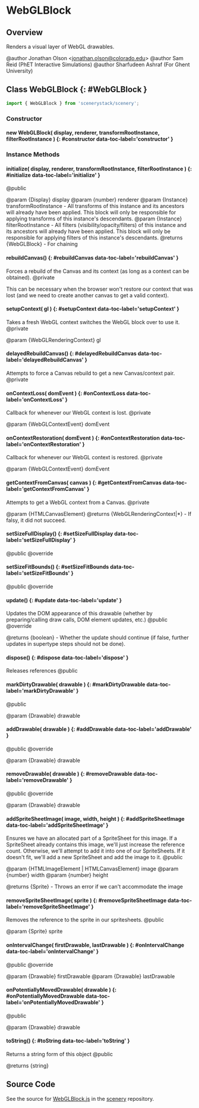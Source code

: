 # WebGLBlock

## Overview

Renders a visual layer of WebGL drawables.

@author Jonathan Olson &lt;jonathan.olson@colorado.edu&gt;
@author Sam Reid (PhET Interactive Simulations)
@author Sharfudeen Ashraf (For Ghent University)

## Class WebGLBlock {: #WebGLBlock }


```js
import { WebGLBlock } from 'scenerystack/scenery';
```
### Constructor

#### new WebGLBlock( display, renderer, transformRootInstance, filterRootInstance ) {: #constructor data-toc-label='constructor' }

### Instance Methods

#### initialize( display, renderer, transformRootInstance, filterRootInstance ) {: #initialize data-toc-label='initialize' }

@public

@param {Display} display
@param {number} renderer
@param {Instance} transformRootInstance - All transforms of this instance and its ancestors will already have been
                                          applied. This block will only be responsible for applying transforms of
                                          this instance's descendants.
@param {Instance} filterRootInstance - All filters (visibility/opacity/filters) of this instance and its ancestors
                                       will already have been applied. This block will only be responsible for
                                       applying filters of this instance's descendants.
@returns {WebGLBlock} - For chaining

#### rebuildCanvas() {: #rebuildCanvas data-toc-label='rebuildCanvas' }

Forces a rebuild of the Canvas and its context (as long as a context can be obtained).
@private

This can be necessary when the browser won't restore our context that was lost (and we need to create another
canvas to get a valid context).

#### setupContext( gl ) {: #setupContext data-toc-label='setupContext' }

Takes a fresh WebGL context switches the WebGL block over to use it.
@private

@param {WebGLRenderingContext} gl

#### delayedRebuildCanvas() {: #delayedRebuildCanvas data-toc-label='delayedRebuildCanvas' }

Attempts to force a Canvas rebuild to get a new Canvas/context pair.
@private

#### onContextLoss( domEvent ) {: #onContextLoss data-toc-label='onContextLoss' }

Callback for whenever our WebGL context is lost.
@private

@param {WebGLContextEvent} domEvent

#### onContextRestoration( domEvent ) {: #onContextRestoration data-toc-label='onContextRestoration' }

Callback for whenever our WebGL context is restored.
@private

@param {WebGLContextEvent} domEvent

#### getContextFromCanvas( canvas ) {: #getContextFromCanvas data-toc-label='getContextFromCanvas' }

Attempts to get a WebGL context from a Canvas.
@private

@param {HTMLCanvasElement}
@returns {WebGLRenderingContext|*} - If falsy, it did not succeed.

#### setSizeFullDisplay() {: #setSizeFullDisplay data-toc-label='setSizeFullDisplay' }

@public
@override

#### setSizeFitBounds() {: #setSizeFitBounds data-toc-label='setSizeFitBounds' }

@public
@override

#### update() {: #update data-toc-label='update' }

Updates the DOM appearance of this drawable (whether by preparing/calling draw calls, DOM element updates, etc.)
@public
@override

@returns {boolean} - Whether the update should continue (if false, further updates in supertype steps should not
                     be done).

#### dispose() {: #dispose data-toc-label='dispose' }

Releases references
@public

#### markDirtyDrawable( drawable ) {: #markDirtyDrawable data-toc-label='markDirtyDrawable' }

@public

@param {Drawable} drawable

#### addDrawable( drawable ) {: #addDrawable data-toc-label='addDrawable' }

@public
@override

@param {Drawable} drawable

#### removeDrawable( drawable ) {: #removeDrawable data-toc-label='removeDrawable' }

@public
@override

@param {Drawable} drawable

#### addSpriteSheetImage( image, width, height ) {: #addSpriteSheetImage data-toc-label='addSpriteSheetImage' }

Ensures we have an allocated part of a SpriteSheet for this image. If a SpriteSheet already contains this image,
we'll just increase the reference count. Otherwise, we'll attempt to add it into one of our SpriteSheets. If
it doesn't fit, we'll add a new SpriteSheet and add the image to it.
@public

@param {HTMLImageElement | HTMLCanvasElement} image
@param {number} width
@param {number} height

@returns {Sprite} - Throws an error if we can't accommodate the image

#### removeSpriteSheetImage( sprite ) {: #removeSpriteSheetImage data-toc-label='removeSpriteSheetImage' }

Removes the reference to the sprite in our spritesheets.
@public

@param {Sprite} sprite

#### onIntervalChange( firstDrawable, lastDrawable ) {: #onIntervalChange data-toc-label='onIntervalChange' }

@public
@override

@param {Drawable} firstDrawable
@param {Drawable} lastDrawable

#### onPotentiallyMovedDrawable( drawable ) {: #onPotentiallyMovedDrawable data-toc-label='onPotentiallyMovedDrawable' }

@public

@param {Drawable} drawable

#### toString() {: #toString data-toc-label='toString' }

Returns a string form of this object
@public

@returns {string}



## Source Code

See the source for [WebGLBlock.js](https://github.com/phetsims/scenery/blob/main/js/display/WebGLBlock.js) in the [scenery](https://github.com/phetsims/scenery) repository.
